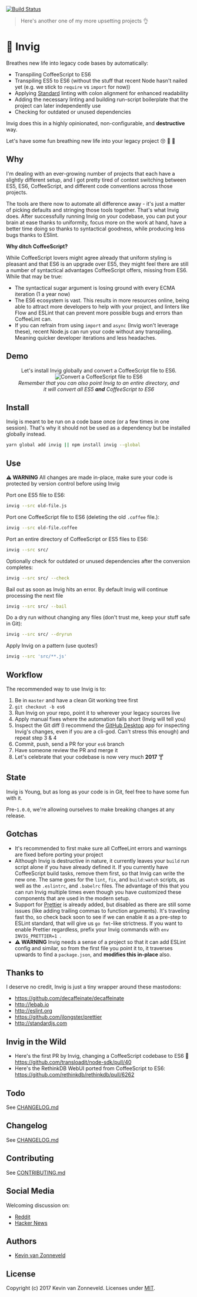 [![Build Status](https://travis-ci.org/kvz/invig.svg?branch=master)](https://travis-ci.org/kvz/invig)

> Here's another one of my more upsetting projects 👌

# 🌿 Invig

Breathes new life into legacy code bases by automatically:

 - Transpiling CoffeeScript to ES6
 - Transpiling ES5 to ES6 (without the stuff that recent Node hasn't nailed yet (e.g. we stick to `require` vs `import` for now))
 - Applying [Standard](http://standardjs.com) linting with colon alignment for enhanced readability
 - Adding the necessary linting and building run-script boilerplate that the project can later independently use
 - Checking for outdated or unused dependencies
 
Invig does this in a highly opinionated, non-configurable, and **destructive** way. 

Let's have some fun breathing new life into your legacy project 😚 💨 🌿 

## Why

I'm dealing with an ever-growing number of projects that each have a slightly different setup, and I got pretty tired of context switching between ES5, ES6, CoffeeScript, and different code conventions across those projects.

The tools are there now to automate all difference away - it's just a matter of picking defaults and stringing those tools together. That's what Invig does. After successfully running Invig on your codebase, you can put your brain at ease thanks to uniformity, focus more on the work at hand, have a better time doing so thanks to syntactical goodness, while producing less bugs thanks to ESlint.

**Why ditch CoffeeScript?**

While CoffeeScript lovers might agree already that uniform styling is pleasant and that ES6 is an upgrade over ES5, they might feel there are still a number of syntactical advantages CoffeeScript offers, missing from ES6. While that may be true:

- The syntactical sugar argument is losing ground with every ECMA iteration (1 a year now) 
- The ES6 ecosystem is vast. This results in more resources online, being able to attract more developers to help with your project, and linters like Flow and ESLint that can prevent more possible bugs and errors than CoffeeLint can. 
- If you can refrain from using `import` and `async` (Invig won't leverage these), recent Node.js can run your code without any transpiling. Meaning quicker developer iterations and less headaches.

## Demo

<div align="center">
Let's install Invig globally and convert a CoffeeScript file to ES6.
<br>
<img alt="Convert a CoffeeScript file to ES6" src="https://github.com/kvz/invig/raw/master/scripts/demo1.gif">
<br>
<em>Remember that you can also point Invig to an entire directory, and <br>
it will convert all ES5 <strong>and</strong> CoffeeScript to ES6</em>
<br>
</div>

## Install

Invig is meant to be run on a code base once (or a few times in one session). That's why it should not be used as a dependency but be installed globally instead.

```bash
yarn global add invig || npm install invig --global 
```

## Use

**⚠️ WARNING** All changes are made in-place, make sure your code is protected by version control before using Invig 

Port one ES5 file to ES6:

```bash
invig --src old-file.js
```

Port one CoffeeScript file to ES6 (deleting the old `.coffee` file.):

```bash
invig --src old-file.coffee
```

Port an entire directory of CoffeeScript or ES5 files to ES6:

```bash
invig --src src/
```

Optionally check for outdated or unused dependencies after the conversion completes:

```bash
invig --src src/ --check
```

Bail out as soon as Invig hits an error. By default Invig will continue processing the next file

```bash
invig --src src/ --bail
```

Do a dry run without changing any files (don't trust me, keep your stuff safe in Git):

```bash
invig --src src/ --dryrun
```

Apply Invig on a pattern (use quotes!)

```bash
invig --src 'src/**.js'
```

## Workflow 

The recommended way to use Invig is to:

1. Be in `master` and have a clean Git working tree first
1. `git checkout -b es6`
2. Run Invig on your repo, point it to wherever your legacy sources live
3. Apply manual fixes where the automation falls short (Invig will tell you)
4. Inspect the Git diff (I recommend the [GitHub Desktop](https://desktop.github.com) app for inspecting Invig's changes, even if you are a cli-god. Can't stress this enough) and repeat step 3 & 4
5. Commit, push, send a PR for your `es6` branch
6. Have someone review the PR and merge it
7. Let's celebrate that your codebase is now very much **2017** 🍸

## State

Invig is Young, but as long as your code is in Git, feel free to have some fun with it.

Pre-`1.0.0`, we're allowing ourselves to make breaking changes at any release.

## Gotchas

- It's recommended to first make sure all CoffeeLint errors and warnings are fixed before porting your project
- Although Invig is destructive in nature, it currently leaves your `build` run script alone if you have already defined it. If you currently have CoffeeScript build tasks, remove them first, so that Invig can write the new one. 
The same goes for the `lint`, `fix`, and `build:watch` scripts, as well as the `.eslintrc`, and `.babelrc` files. The advantage of this that you can run Invig multiple times even though you have customized these components that are used in the modern setup.
- Support for [Prettier](https://github.com/jlongster/prettier) is already added, but disabled as there are still some issues (like adding trailing commas to function arguments). It's traveling fast tho, so check back soon to see if we can enable it as a pre-step to ESLint standard, that will give us `go fmt`-like strictness. If you want to enable Prettier regardless, prefix your Invig commands with `env INVIG_PRETTIER=1 `.
- **⚠️ WARNING** Invig needs a sense of a project so that it can add ESLint config and similar, so from the first file you point it to, it traverses upwards to find a `package.json`, and **modifies this in-place** also.

## Thanks to

I deserve no credit, Invig is just a tiny wrapper around these mastodons:

- <https://github.com/decaffeinate/decaffeinate>
- <http://lebab.io>
- <http://eslint.org>
- <https://github.com/jlongster/prettier>
- <http://standardjs.com>

## Invig in the Wild

- Here's the first PR by Invig, changing a CoffeeScript codebase to ES6 💚 <https://github.com/transloadit/node-sdk/pull/40>
- Here's the RethinkDB WebUI ported from CoffeeScript to ES6: <https://github.com/rethinkdb/rethinkdb/pull/6262>

## Todo

See [CHANGELOG.md](CHANGELOG.md)

## Changelog

See [CHANGELOG.md](CHANGELOG.md)

## Contributing

See [CONTRIBUTING.md](CONTRIBUTING.md)

## Social Media

Welcoming discussion on:

- [Reddit](https://www.reddit.com/r/javascript/comments/5p2swy/invig_automatically_converts_es5_coffeescript/)
- [Hacker News](https://news.ycombinator.com/item?id=13442421)

## Authors

- [Kevin van Zonneveld](https://transloadit.com/about/#kevin)

## License

Copyright (c) 2017 Kevin van Zonneveld. Licenses under [MIT](LICENSE).
